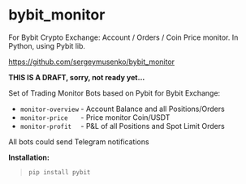 # bybit_monitor

For Bybit Crypto Exchange: Account / Orders / Coin Price monitor. In Python, using Pybit lib.

https://github.com/sergeymusenko/bybit_monitor

**THIS IS A DRAFT, sorry, not ready yet...**

Set of Trading Monitor Bots based on Pybit for Bybit Exchange:

- `monitor-overview` - Account Balance and all Positions/Orders
- `monitor-price   ` - Price monitor Coin/USDT
- `monitor-profit  ` - P&L of all Positions and Spot Limit Orders

All bots could send Telegram notifications

**Installation:**
> `pip install pybit`
